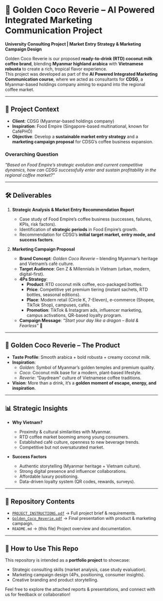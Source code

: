 # 🌴 Golden Coco Reverie – AI Powered Integrated Marketing Communication Project  

**University Consulting Project | Market Entry Strategy & Marketing Campaign Design**  

Golden Coco Reverie is our proposed **ready-to-drink (RTD) coconut milk coffee brand**, blending **Myanmar highland arabica** with **Vietnamese robusta** to create a rich, tropical flavor experience.  
This project was developed as part of the **AI Powered Integrated Marketing Communication course**, where we acted as consultants for **CDSG**, a Myanmar-based holdings company aiming to expand into the regional coffee market.  

---

## 📌 Project Context  
- **Client**: CDSG (Myanmar-based holdings company)  
- **Inspiration**: Food Empire (Singapore-based multinational, known for CaféPHÔ)  
- **Objective**: Develop a **sustainable market entry strategy** and a **marketing campaign proposal** for CDSG’s coffee business expansion.  

### Overarching Question  
*"Based on Food Empire’s strategic evolution and current competitive dynamics, how can CDSG successfully enter and sustain profitability in the regional coffee market?"*  

---

## 🛠 Deliverables  
1. **Strategic Analysis & Market Entry Recommendation Report**  
   - Case study of Food Empire’s coffee business (successes, failures, KPIs, risk factors).  
   - Identification of **strategic periods** in Food Empire’s growth.  
   - Recommendation for CDSG’s **initial target market, entry mode, and success factors**.  

2. **Marketing Campaign Proposal**  
   - **Brand Concept**: *Golden Coco Reverie* – blending Myanmar’s heritage and Vietnam’s café culture.  
   - **Target Audience**: Gen Z & Millennials in Vietnam (urban, modern, digital-first).  
   - **4Ps Strategy**:  
     - **Product**: RTD coconut milk coffee, eco-packaged bottles.  
     - **Price**: Competitive yet premium tiering (instant sachets, RTD bottles, seasonal editions).  
     - **Place**: Modern retail (Circle K, 7-Eleven), e-commerce (Shopee, TikTok Shop), campuses, cafés.  
     - **Promotion**: TikTok & Instagram ads, influencer marketing, campus activations, QR-based loyalty program.  
   - **Campaign Message**: *“Start your day like a dragon – Bold & Fearless”* 🐉  

---

## 🌟 Golden Coco Reverie – The Product  
- **Taste Profile**: Smooth arabica + bold robusta + creamy coconut milk.  
- **Inspiration**:  
  - *Golden*: Symbol of Myanmar’s golden temples and premium quality.  
  - *Coco*: Coconut milk base for a modern, plant-based lifestyle.  
  - *Reverie*: “Daydream” culture of Vietnamese coffee traditions.  
- **Vision**: More than a drink, it’s a **golden moment of escape, energy, and inspiration**.  

---

## 📊 Strategic Insights  
- **Why Vietnam?**  
  - Proximity & cultural similarities with Myanmar.  
  - RTD coffee market booming among young consumers.  
  - Established café culture, openness to new beverage trends.  
  - Competitive but not oversaturated market.  

- **Success Factors**  
  - Authentic storytelling (Myanmar heritage + Vietnam culture).  
  - Strong digital presence and influencer collaborations.  
  - Affordable luxury positioning.  
  - Data-driven loyalty system (QR codes, rewards, surveys).  

---

## 📂 Repository Contents  
- [`PROJECT_INSTRUCTIONS.pdf`](./PROJECT_INSTRUCTIONS.md) → Full project brief & requirements.  
- [`Golden_Coco_Reverie.pdf`](./Golden_Coco_Reverie.pdf) → Final presentation with product & marketing campaign.  
- `README.md` → (this file) Project overview and documentation.  

---

## 🚀 How to Use This Repo  
This repository is intended as a **portfolio project** to showcase:  
- Strategic consulting skills (market analysis, case study evaluation).  
- Marketing campaign design (4Ps, positioning, consumer insights).  
- Creative branding and product storytelling.  

Feel free to explore the attached reports & presentations, and connect with us for feedback or collaboration!  



